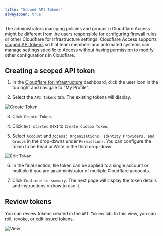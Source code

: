 ```yaml
---
title: "Scoped API Tokens"
alwaysopen: true
---
```


The administrators managing policies and groups in Cloudflare Access might be different from the users responsible for configuring firewall rules or other Cloudflare for Infrastructure settings. Cloudflare Access supports [scoped API tokens](https://support.cloudflare.com/hc/en-us/articles/200167836-Managing-API-Tokens-and-Keys) so that team members and automated systems can manage settings specific to Access without having permission to modify other configurations in Cloudflare.

## Creating a scoped API token
1. In the [Cloudflare for Infrastructure](https://dash.cloudflare.com/) dashboard, click the user icon in the top right and navigate to "My Profile".

2. Select the `API Tokens` tab. The existing tokens will display.

![Create Token](/static/scoped-token/create-token.png)

3. Click `Create Token`.

4. Click `Get started` next to `Create Custom Token`.

5. Select `Account` and `Access: Organizations, Identity Providers, and Groups` in the drop-downs under `Permissions`. You can configure the token to be Read or Write in the third drop-down.

![Edit Token](/static/scoped-token/edit-token.png)

6. In the final section, the token can be applied to a single account or multiple if you are an administrator of multiple Cloudflare accounts.

7. Click `Continue to summary`. The next page will display the token details and instructions on how to use it.

## Review tokens

You can review tokens created in the `API Tokens` tab. In this view, you can roll, revoke, or edit issued tokens.

![View](/static/scoped-token/view-token.png)